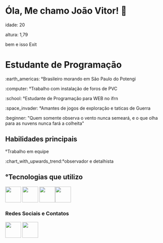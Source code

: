 <h1> Óla, Me chamo João Vitor! 👋</h1>

<p>idade: 20</p>

<p>altura: 1,79</p> bem e isso Exit




<h1> Estudante de Programação</h1>

<p>:earth_americas: °Brasileiro morando em São Paulo do Potengi</p>

<p>:computer: °Trabalho com instalação de foros de PVC</p>

<p>:school: °Estudante de Programação para WEB no ifrn</p>

<p>:space_invader: °Amantes de jogos de exploração e taticas de Guerra</p>

<p>:beginner: "Quem somente observa o vento nunca semeará, e o que olha para as nuvens nunca fará a colheita"</p> 

<h2>Habilidades principais</h2>

<p>°Trabalho em equipe</p>

<p>:chart_with_upwards_trend:°observador e detalhista</p>

<h2>°Tecnologias que utilizo</h2>
<img src="https://cdn.jsdelivr.net/gh/devicons/devicon@latest/icons/javascript/javascript-plain.svg" width="50px" >
<img src="https://cdn.jsdelivr.net/gh/devicons/devicon@latest/icons/arduino/arduino-original-wordmark.svg" width="50px" />
<img src="https://cdn.jsdelivr.net/gh/devicons/devicon@latest/icons/css3/css3-original-wordmark.svg" width="50px" /><img src="https://cdn.jsdelivr.net/gh/devicons/devicon@latest/icons/html5/html5-original-wordmark.svg" width="50px" />

<h3>Redes Sociais e Contatos</h3> 
<img src="https://cdn.jsdelivr.net/gh/devicons/devicon@latest/icons/facebook/facebook-original.svg" width="50px" />
<img src="https://cdn.jsdelivr.net/gh/devicons/devicon@latest/icons/github/github-original-wordmark.svg" width="50px" />


